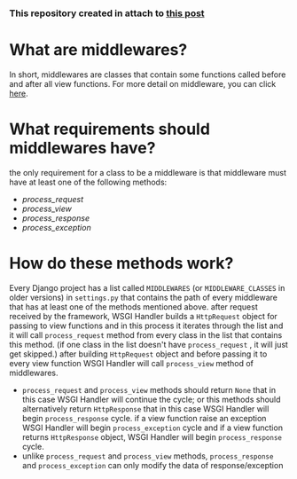 ### This repository created in attach to [this post](https://medium.com/@hamedsj5/create-a-custom-middleware-for-django-project-f0806bf36726 )
# What are middlewares?
In short, middlewares are classes that contain some functions called before and after all view functions. For more detail on middleware, you can click [here](https://medium.com/zeitcode/django-middlewares-and-the-request-response-cycle-fcbf8efb903f).
# What requirements should middlewares have?
the only requirement for a class to be a middleware is that middleware must have at least one of the following methods:
* _process_request_
* _process_view_
* _process_response_
* _process_exception_
# How do these methods work?
Every Django project has a list called `MIDDLEWARES` (or `MIDDLEWARE_CLASSES` in older versions) in `settings.py` that contains the path of every middleware that has at least one of the methods mentioned above.
after  request received by the framework, WSGI Handler builds a `HttpRequest` object for passing to view functions and in this process it iterates through the list and it will call `process_request` method from every class in the list that contains this method. (if one class in the list doesn't have `process_request` , it will just get skipped.)
after building `HttpRequest` object and before passing it to every view function WSGI Handler will call `process_view` method of middlewares.

* `process_request` and `process_view` methods should return `None` that in this case WSGI Handler will continue the cycle; or this methods should alternatively return `HttpResponse` that in this case WSGI Handler will begin `process_response` cycle.
if a view function raise an exception WSGI Handler will begin `process_exception` cycle and if a view function returns `HttpResponse` object, WSGI Handler will begin `process_response` cycle.
* unlike `process_request` and `process_view` methods, `process_response` and `process_exception` can only modify the data of response/exception
